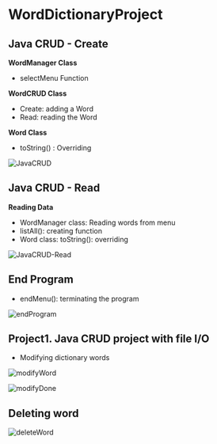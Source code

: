 # WordDictionaryProject

## Java CRUD - Create

**WordManager Class**
  - selectMenu Function

**WordCRUD Class**
  - Create: adding a Word  
  - Read: reading the Word 

**Word Class**
  - toString() : Overriding

![JavaCRUD](https://user-images.githubusercontent.com/63996076/188782682-80d57f2d-7020-47b7-973d-48a1857572e0.png)


## Java CRUD - Read

**Reading Data**
  - WordManager class: Reading words from menu
  - listAll(): creating function
  - Word class: toString(): overriding


![JavaCRUD-Read](https://github.com/Skarf95/WordDictionaryProject/issues/3#issue-1364046927)

## End Program

  - endMenu(): terminating the program

![endProgram](https://user-images.githubusercontent.com/63996076/188784728-d733e426-189c-47fb-bec7-e09b1fb758bb.png)

## Project1. Java CRUD project with file I/O

- Modifying dictionary words

![modifyWord](https://user-images.githubusercontent.com/63996076/190864805-cb897bbf-ddc4-41f9-8245-4da306d41f9c.png)

![modifyDone](https://user-images.githubusercontent.com/63996076/190865234-6b3c0e04-8a4e-4939-83c0-2e75aa12bb00.png)

## Deleting word

![deleteWord](https://user-images.githubusercontent.com/63996076/190865357-3199f0bc-4af3-4c2c-b0d9-9595e8e22ebe.png)
